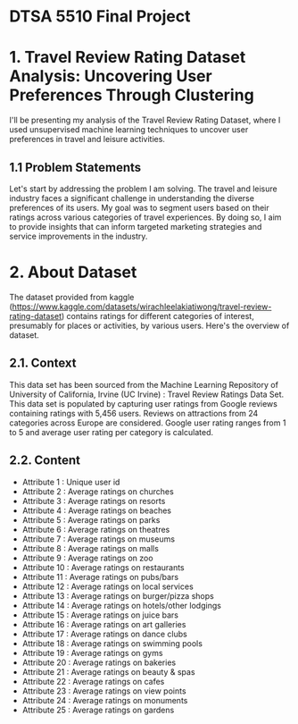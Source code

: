 # DTSA 5510 Final Project


# 1. Travel Review Rating Dataset Analysis: Uncovering User Preferences Through Clustering
I'll be presenting my analysis of the Travel Review Rating Dataset, where I used unsupervised machine learning techniques to uncover user preferences in travel and leisure activities.

## 1.1 Problem Statements
Let's start by addressing the problem I am solving. The travel and leisure industry faces a significant challenge in understanding the diverse preferences of its users.
My goal was to segment users based on their ratings across various categories of travel experiences.
By doing so, I aim to provide insights that can inform targeted marketing strategies and service improvements in the industry.

# 2. About Dataset
The dataset provided from kaggle (https://www.kaggle.com/datasets/wirachleelakiatiwong/travel-review-rating-dataset) contains ratings for different categories of interest, presumably for places or activities, by various users. Here's the overview of dataset. 

## 2.1. Context
This data set has been sourced from the Machine Learning Repository of University of California, Irvine (UC Irvine) : Travel Review Ratings Data Set. This data set is populated by capturing user ratings from Google reviews containing ratings with 5,456 users. Reviews on attractions from 24 categories across Europe are considered. Google user rating ranges from 1 to 5 and average user rating per category is calculated.

## 2.2. Content
- Attribute 1 : Unique user id
- Attribute 2 : Average ratings on churches
- Attribute 3 : Average ratings on resorts
- Attribute 4 : Average ratings on beaches
- Attribute 5 : Average ratings on parks
- Attribute 6 : Average ratings on theatres
- Attribute 7 : Average ratings on museums
- Attribute 8 : Average ratings on malls
- Attribute 9 : Average ratings on zoo
- Attribute 10 : Average ratings on restaurants
- Attribute 11 : Average ratings on pubs/bars
- Attribute 12 : Average ratings on local services
- Attribute 13 : Average ratings on burger/pizza shops
- Attribute 14 : Average ratings on hotels/other lodgings
- Attribute 15 : Average ratings on juice bars
- Attribute 16 : Average ratings on art galleries
- Attribute 17 : Average ratings on dance clubs
- Attribute 18 : Average ratings on swimming pools
- Attribute 19 : Average ratings on gyms
- Attribute 20 : Average ratings on bakeries
- Attribute 21 : Average ratings on beauty & spas
- Attribute 22 : Average ratings on cafes
- Attribute 23 : Average ratings on view points
- Attribute 24 : Average ratings on monuments
- Attribute 25 : Average ratings on gardens